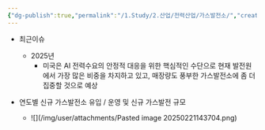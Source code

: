 ```yaml
---
{"dg-publish":true,"permalink":"/1.Study/2.산업/전력산업/가스발전소/","created":"2025-02-21T14:32:09.447+09:00","updated":"2025-06-03T20:07:21.832+09:00"}
---
```



- 최근이슈
	- 2025년
		- 미국은 AI 전력수요의 안정적 대응을 위한 핵심적인 수단으로 현재 발전원에서 가장 많은 비중을 차지하고 있고, 매장량도 풍부한 가스발전소에 좀 더 집중할 것으로 예상


- 연도별 신규 가스발전소 유입 / 운영 및 신규 가스발전 규모
	- ![](/img/user/attachments/Pasted image 20250221143704.png)